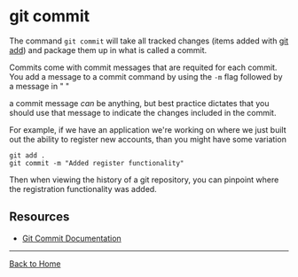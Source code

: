 # git commit

The command `git commit` will take all tracked changes (items added with [git add](./ADD.md)) and package them up in what is called a commit.

Commits come with commit messages that are requited for each commit. You add a message to a commit command by using the `-m` flag followed by a message in "  "

a commit message _can_ be anything, but best practice dictates that you should use that message to indicate the changes included in the commit.

For example, if we have an application we're working on where we just built out the ability to register new accounts, than you might have some variation

```
git add .
git commit -m "Added register functionality"
```

Then when viewing the history of a git repository, you can pinpoint where the registration functionality was added.

## Resources

- [Git Commit Documentation](https://git-scm.com/docs/git-commit)

---

[Back to Home](../README.md)
